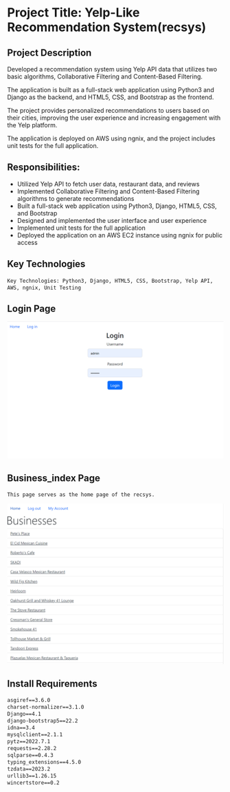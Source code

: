 # Project Title: Yelp-Like Recommendation System(recsys)

## Project Description
Developed a recommendation system using Yelp API data that utilizes two basic algorithms, 
Collaborative Filtering and Content-Based Filtering.

The application is built as a full-stack web application using Python3 and Django as the backend, 
and HTML5, CSS, and Bootstrap as the frontend. 

The project provides personalized recommendations to users based on their cities, 
improving the user experience and increasing engagement with the Yelp platform.

The application is deployed on AWS using ngnix, 
and the project includes unit tests for the full application.

## Responsibilities:
* Utilized Yelp API to fetch user data, restaurant data, and reviews
* Implemented Collaborative Filtering and Content-Based Filtering algorithms to generate recommendations
* Built a full-stack web application using Python3, Django, HTML5, CSS, and Bootstrap
* Designed and implemented the user interface and user experience
* Implemented unit tests for the full application
* Deployed the application on an AWS EC2 instance using ngnix for public access

## Key Technologies
    Key Technologies: Python3, Django, HTML5, CSS, Bootstrap, Yelp API, AWS, ngnix, Unit Testing


## Login Page
![Login_Page](/Display/Login.png)


## Business_index Page
    This page serves as the home page of the recsys.
![Business_index_Page](/Display/Business_index.png)


## Install Requirements
    asgiref==3.6.0
    charset-normalizer==3.1.0
    Django==4.1
    django-bootstrap5==22.2
    idna==3.4
    mysqlclient==2.1.1
    pytz==2022.7.1
    requests==2.28.2
    sqlparse==0.4.3
    typing_extensions==4.5.0
    tzdata==2023.2
    urllib3==1.26.15
    wincertstore==0.2


